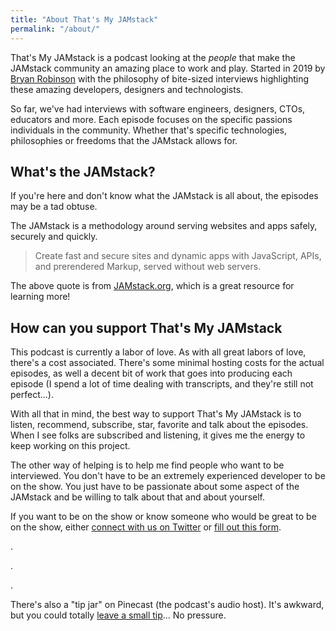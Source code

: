 ```yaml
---
title: "About That's My JAMstack"
permalink: "/about/"
---
```


That's My JAMstack is a podcast looking at the _people_ that make the JAMstack community an amazing place to work and play. Started in 2019 by [Bryan Robinson](https://bryanlrobinson.com) with the philosophy of bite-sized interviews highlighting these amazing developers, designers and technologists.

So far, we've had interviews with software engineers, designers, CTOs, educators and more. Each episode focuses on the specific passions individuals in the community. Whether that's specific technologies, philosophies or freedoms that the JAMstack allows for.

## What's the JAMstack?

If you're here and don't know what the JAMstack is all about, the episodes may be a tad obtuse. 

The JAMstack is a methodology around serving websites and apps safely, securely and quickly.

> Create fast and secure sites and dynamic apps with JavaScript, APIs, and prerendered Markup, served without web servers. 

The above quote is from [JAMstack.org](https://jamstack.org), which is a great resource for learning more!

## How can you support That's My JAMstack

This podcast is currently a labor of love. As with all great labors of love, there's a cost associated. There's some minimal hosting costs for the actual episodes, as well a decent bit of work that goes into producing each episode (I spend a lot of time dealing with transcripts, and they're still not perfect...).

With all that in mind, the best way to support That's My JAMstack is to listen, recommend, subscribe, star, favorite and talk about the episodes. When I see folks are subscribed and listening, it gives me the energy to keep working on this project.

The other way of helping is to help me find people who want to be interviewed. You don't have to be an extremely experienced developer to be on the show. You just have to be passionate about some aspect of the JAMstack and be willing to talk about that and about yourself.

If you want to be on the show or know someone who would be great to be on the show, either [connect with us on Twitter](https://twitter.com/thatsmyjamstack) or [fill out this form](/contact/).

.

.

.

There's also a "tip jar" on Pinecast (the podcast's audio host). It's awkward, but you could totally [leave a small tip](https://tips.pinecast.com/jar/thats-my-jamstack)... No pressure.